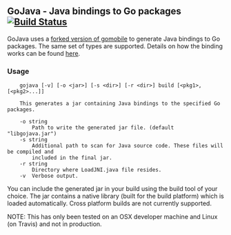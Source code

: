 ## GoJava - Java bindings to Go packages [![Build Status](https://travis-ci.org/sridharv/gojava.svg?branch=master)](https://travis-ci.org/sridharv/gojava)

GoJava uses a [forked version of gomobile](https://github.com/sridharv/gomobile-java) to generate Java bindings to Go packages.
The same set of types are supported. Details on how the binding works can be found [here](https://godoc.org/golang.org/x/mobile/cmd/gobind).

### Usage

```
	gojava [-v] [-o <jar>] [-s <dir>] [-r <dir>] build [<pkg1>, [<pkg2>...]]

	This generates a jar containing Java bindings to the specified Go packages.

	-o string
	    Path to write the generated jar file. (default "libgojava.jar")
	-s string
	    Additional path to scan for Java source code. These files will be compiled and
	    included in the final jar.
	-r string
		Directory where LoadJNI.java file resides.
	-v  Verbose output.
```

You can include the generated jar in your build using the build tool of your choice.
The jar contains a native library (built for the build platform) which is loaded automatically.
Cross platform builds are not currently supported.

NOTE: This has only been tested on an OSX developer machine and Linux (on Travis) and not in production.
